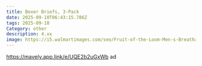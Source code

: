 ```yaml
---
title: Boxer Briefs, 3-Pack
date: 2025-09-10T06:43:15.786Z
tags: 2025-09-10
Category: other
description: 4.xx
image: https://i5.walmartimages.com/seo/Fruit-of-the-Loom-Men-s-Breathable-Ultra-Flex-Long-Leg-Boxer-Briefs-3-Pack_2b452c54-49ee-40ab-9d11-219c9ab92312.61c0f2e7a7e6659607688048b30e50f3.jpeg?odnHeight=573&odnWidth=573&odnBg=FFFFFF
---
```

https://mavely.app.link/e/UQE2b2uGxWb ad